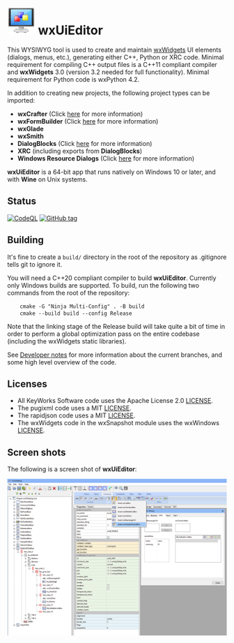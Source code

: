 # ![logo](src/art_src/logo64.png) wxUiEditor

This WYSIWYG tool is used to create and maintain [wxWidgets](https://docs.wxwidgets.org/trunk/index.html) UI elements (dialogs, menus, etc.), generating either C++, Python or XRC code. Minimal requirement for compiling C++ output files is a C++11 compliant compiler and **wxWidgets** 3.0 (version 3.2 needed for full functionality). Minimal requirement for Python code is wxPython 4.2.

In addition to creating new projects, the following project types can be imported:

- **wxCrafter** (Click [here](docs/import_crafter.md) for more information)
- **wxFormBuilder** (Click [here](docs/import_formbuilder.md) for more information)
- **wxGlade**
- **wxSmith**
- **DialogBlocks** (Click [here](docs/import_dialogblocks.md) for more information)
- **XRC** (including exports from **DialogBlocks**)
- **Windows Resource Dialogs** (Click [here](docs/import_winres.md) for more information)

**wxUiEditor** is a 64-bit app that runs natively on Windows 10 or later, and with **Wine** on Unix systems.

## Status

[![CodeQL](https://github.com/KeyWorksRW/wxUiEditor/workflows/CodeQL/badge.svg)](https://github.com/KeyWorksRW/wxUiEditor/actions?query=workflow:"CodeQL") [![GitHub tag](https://img.shields.io/github/tag/KeyWorksRW/wxUiEditor?include_prereleases=&sort=semver&color=blue)](https://github.com/KeyWorksRW/wxUiEditor/releases/)

## Building

It's fine to create a `build/` directory in the root of the repository as .gitignore tells git to ignore it.

You will need a C++20 compliant compiler to build **wxUiEditor**. Currently only Windows builds are supported. To build, run the following two commands from the root of the repository:

```
    cmake -G "Ninja Multi-Config" . -B build
    cmake --build build --config Release
```

Note that the linking stage of the Release build will take quite a bit of time in order to perform a global optimization pass on the entire codebase (including the wxWidgets static libraries).

See [Developer notes](docs/DEV_NOTES.md) for more information about the current branches, and some high level overview of the code.

## Licenses

- All KeyWorks Software code uses the Apache License 2.0 [LICENSE](LICENSE).
- The pugixml code uses a MIT [LICENSE](pugixml/LICENSE.md).
- The rapidjson code uses a MIT [LICENSE](src/import/rapidjson/license.txt).
- The wxWidgets code in the wxSnapshot module uses the wxWindows  [LICENSE](wxSnapshot/License.txt).

## Screen shots

The following is a screen shot of **wxUiEditor**:

![image](screenshot.jpg)
